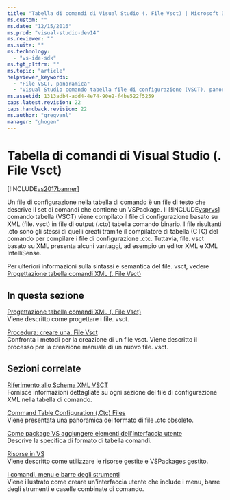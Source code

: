 ```yaml
---
title: "Tabella di comandi di Visual Studio (. File Vsct) | Microsoft Docs"
ms.custom: ""
ms.date: "12/15/2016"
ms.prod: "visual-studio-dev14"
ms.reviewer: ""
ms.suite: ""
ms.technology: 
  - "vs-ide-sdk"
ms.tgt_pltfrm: ""
ms.topic: "article"
helpviewer_keywords: 
  - "File VSCT, panoramica"
  - "Visual Studio comando tabella file di configurazione (VSCT), panoramica"
ms.assetid: 1313adb4-add4-4e74-90e2-f4be522f5259
caps.latest.revision: 22
caps.handback.revision: 22
ms.author: "gregvanl"
manager: "ghogen"
---
```

# Tabella di comandi di Visual Studio (. File Vsct)
[!INCLUDE[vs2017banner](../../code-quality/includes/vs2017banner.md)]

Un file di configurazione nella tabella di comando è un file di testo che descrive il set di comandi che contiene un VSPackage. Il [!INCLUDE[vsprvs](../../code-quality/includes/vsprvs_md.md)] comando tabella \(VSCT\) viene compilato il file di configurazione basato su XML \(file. vsct\) in file di output \(.cto\) tabella comando binario. I file risultanti .cto sono gli stessi di quelli creati tramite il compilatore di tabella \(CTC\) del comando per compilare i file di configurazione .ctc. Tuttavia, file. vsct basato su XML presenta alcuni vantaggi, ad esempio un editor XML e XML IntelliSense.  
  
 Per ulteriori informazioni sulla sintassi e semantica del file. vsct, vedere [Progettazione tabella comandi XML \(. File Vsct\)](../../extensibility/internals/designing-xml-command-table-dot-vsct-files.md)  
  
## In questa sezione  
 [Progettazione tabella comandi XML \(. File Vsct\)](../../extensibility/internals/designing-xml-command-table-dot-vsct-files.md)  
 Viene descritto come progettare i file. vsct.  
  
 [Procedura: creare una. File Vsct](../../extensibility/internals/how-to-create-a-dot-vsct-file.md)  
 Confronta i metodi per la creazione di un file vsct. Viene descritto il processo per la creazione manuale di un nuovo file. vsct.  
  
## Sezioni correlate  
 [Riferimento allo Schema XML VSCT](../../extensibility/vsct-xml-schema-reference.md)  
 Fornisce informazioni dettagliate su ogni sezione del file di configurazione XML nella tabella di comando.  
  
 [Command Table Configuration \(.Ctc\) Files](http://msdn.microsoft.com/it-it/3413dda1-f372-4669-bcf0-c64d3463842c)  
 Viene presentata una panoramica del formato di file .ctc obsoleto.  
  
 [Come package VS aggiungere elementi dell'interfaccia utente](../../extensibility/internals/how-vspackages-add-user-interface-elements.md)  
 Descrive la specifica di formato di tabella comandi.  
  
 [Risorse in VS](../../extensibility/internals/resources-in-vspackages.md)  
 Viene descritto come utilizzare le risorse gestite e VSPackages gestito.  
  
 [I comandi, menu e barre degli strumenti](../../extensibility/internals/commands-menus-and-toolbars.md)  
 Viene illustrato come creare un'interfaccia utente che include i menu, barre degli strumenti e caselle combinate di comando.